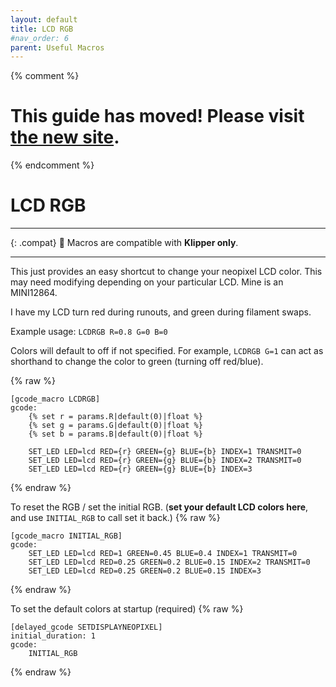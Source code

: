 ```yaml
---
layout: default
title: LCD RGB
#nav_order: 6
parent: Useful Macros
---
```

{% comment %} 
# This guide has moved! Please visit [the new site](https://ellis3dp.com/Print-Tuning-Guide/).
{% endcomment %}
# LCD RGB

---

{: .compat}
:dizzy: Macros are compatible with **Klipper only**.

---

This just provides an easy shortcut to change your neopixel LCD color. This may need modifying depending on your particular LCD. Mine is an MINI12864.

I have my LCD turn red during runouts, and green during filament swaps.

Example usage: `LCDRGB R=0.8 G=0 B=0`

Colors will default to off if not specified. For example, `LCDRGB G=1` can act as shorthand to change the color to green (turning off red/blue).

{% raw %}
```
[gcode_macro LCDRGB]
gcode:
    {% set r = params.R|default(0)|float %}
    {% set g = params.G|default(0)|float %}
    {% set b = params.B|default(0)|float %}

    SET_LED LED=lcd RED={r} GREEN={g} BLUE={b} INDEX=1 TRANSMIT=0
    SET_LED LED=lcd RED={r} GREEN={g} BLUE={b} INDEX=2 TRANSMIT=0
    SET_LED LED=lcd RED={r} GREEN={g} BLUE={b} INDEX=3
```
{% endraw %}

To reset the RGB / set the initial RGB. (**set your default LCD colors here**, and use `INITIAL_RGB` to call set it back.)
{% raw %}
```
[gcode_macro INITIAL_RGB]
gcode:
    SET_LED LED=lcd RED=1 GREEN=0.45 BLUE=0.4 INDEX=1 TRANSMIT=0
    SET_LED LED=lcd RED=0.25 GREEN=0.2 BLUE=0.15 INDEX=2 TRANSMIT=0
    SET_LED LED=lcd RED=0.25 GREEN=0.2 BLUE=0.15 INDEX=3
```
{% endraw %}

To set the default colors at startup (required)
{% raw %}
```
[delayed_gcode SETDISPLAYNEOPIXEL]
initial_duration: 1
gcode:
    INITIAL_RGB
```
{% endraw %}
